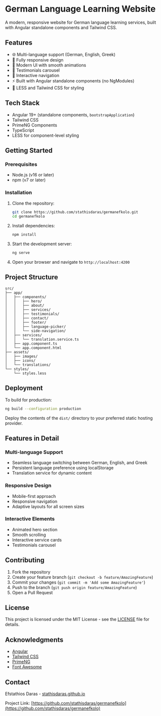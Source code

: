 # German Language Learning Website

A modern, responsive website for German language learning services, built with Angular standalone components and Tailwind CSS.

## Features

- 🌐 Multi-language support (German, English, Greek)
- 📱 Fully responsive design
- 🎨 Modern UI with smooth animations
- 💬 Testimonials carousel
- 🎯 Interactive navigation
- ⚡ Built with Angular standalone components (no NgModules)
- 💅 LESS and Tailwind CSS for styling

## Tech Stack

- Angular 19+ (standalone components, `bootstrapApplication`)
- Tailwind CSS
- PrimeNG Components
- TypeScript
- LESS for component-level styling

## Getting Started

### Prerequisites

- Node.js (v16 or later)
- npm (v7 or later)

### Installation

1. Clone the repository:
    ```bash
    git clone https://github.com/stathisdaras/germanefkolo.git
    cd germanefkolo
    ```
2. Install dependencies:
    ```bash
    npm install
    ```
3. Start the development server:
    ```bash
    ng serve
    ```
4. Open your browser and navigate to `http://localhost:4200`

## Project Structure

```
src/
├── app/
│   ├── components/
│   │   ├── hero/
│   │   ├── about/
│   │   ├── services/
│   │   ├── testimonials/
│   │   ├── contact/
│   │   ├── footer/
│   │   ├── language-picker/
│   │   └── side-navigation/
│   ├── services/
│   │   └── translation.service.ts
│   ├── app.component.ts
│   └── app.component.html
├── assets/
│   ├── images/
│   ├── icons/
│   └── translations/
└── styles/
    └── styles.less
```

## Deployment

To build for production:
```bash
ng build --configuration production
```
Deploy the contents of the `dist/` directory to your preferred static hosting provider.

## Features in Detail

### Multi-language Support
- Seamless language switching between German, English, and Greek
- Persistent language preference using localStorage
- Translation service for dynamic content

### Responsive Design
- Mobile-first approach
- Responsive navigation
- Adaptive layouts for all screen sizes

### Interactive Elements
- Animated hero section
- Smooth scrolling
- Interactive service cards
- Testimonials carousel

## Contributing

1. Fork the repository
2. Create your feature branch (`git checkout -b feature/AmazingFeature`)
3. Commit your changes (`git commit -m 'Add some AmazingFeature'`)
4. Push to the branch (`git push origin feature/AmazingFeature`)
5. Open a Pull Request

## License

This project is licensed under the MIT License - see the [LICENSE](LICENSE) file for details.

## Acknowledgments

- [Angular](https://angular.io/)
- [Tailwind CSS](https://tailwindcss.com/)
- [PrimeNG](https://www.primefaces.org/primeng/)
- [Font Awesome](https://fontawesome.com/)

## Contact

Efstathios Daras - [stathisdaras.github.io](https://stathisdaras.github.io/)

Project Link: [https://github.com/stathisdaras/germanefkolo](https://github.com/stathisdaras/germanefkolo)
